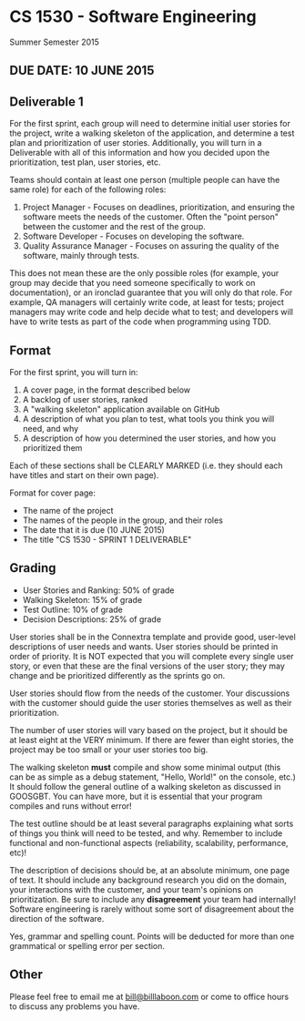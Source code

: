 # CS 1530 - Software Engineering
Summer Semester 2015

## DUE DATE: 10 JUNE 2015

## Deliverable 1

For the first sprint, each group will need to determine initial user stories for the project, write a walking skeleton of the application, and determine a test plan and prioritization of user stories.  Additionally, you will turn in a Deliverable with all of this information and how you decided upon the prioritization, test plan, user stories, etc.

Teams should contain at least one person (multiple people can have the same role)  for each of the following roles:
1. Project Manager - Focuses on deadlines, prioritization, and ensuring the software meets the needs of the customer.  Often the "point person" between the customer and the rest of the group.
2. Software Developer - Focuses on developing the software.
3. Quality Assurance Manager - Focuses on assuring the quality of the software, mainly through tests.

This does not mean these are the only possible roles (for example, your group may decide that you need someone specifically to work on documentation), or an ironclad guarantee that you will only do that role.  For example, QA managers will certainly write code, at least for tests; project managers may write code and help decide what to test; and developers will have to write tests as part of the code when programming using TDD.

## Format

For the first sprint, you will turn in:

1. A cover page, in the format described below
1. A backlog of user stories, ranked
2. A "walking skeleton" application available on GitHub
3. A description of what you plan to test, what tools you think you will need, and why
4. A description of how you determined the user stories, and how you prioritized them

Each of these sections shall be CLEARLY MARKED (i.e. they should each have titles and start on their own page).

Format for cover page:
* The name of the project
* The names of the people in the group, and their roles
* The date that it is due (10 JUNE 2015)
* The title "CS 1530 - SPRINT 1 DELIVERABLE"

## Grading
* User Stories and Ranking: 50% of grade
* Walking Skeleton: 15% of grade
* Test Outline: 10% of grade
* Decision Descriptions: 25% of grade

User stories shall be in the Connextra template and provide good, user-level descriptions of user needs and wants.  User stories should be printed in order of priority.  It is NOT expected that you will complete every single user story, or even that these are the final versions of the user story; they may change and be prioritized differently as the sprints go on.

User stories should flow from the needs of the customer.  Your discussions with the customer should guide the user stories themselves as well as their prioritization.

The number of user stories will vary based on the project, but it should be at least eight at the VERY minimum.  If there are fewer than eight stories, the project may be too small or your user stories too big.

The walking skeleton __must__ compile and show some minimal output (this can be as simple as a debug statement, "Hello, World!" on the console, etc.)  It should follow the general outline of a walking skeleton as discussed in GOOSGBT.  You can have more, but it is essential that your program compiles and runs without error!

The test outline should be at least several paragraphs explaining what sorts of things you think will need to be tested, and why.  Remember to include functional and non-functional aspects (reliability, scalability, performance, etc)!

The description of decisions should be, at an absolute minimum, one page of text.  It should include any background research you did on the domain, your interactions with the customer, and your team's opinions on prioritization.  Be sure to include any __disagreement__ your team had internally!  Software engineering is rarely without some sort of disagreement about the direction of the software.

Yes, grammar and spelling count.  Points will be deducted for more than one grammatical or spelling error per section.

## Other

Please feel free to email me at bill@billlaboon.com or come to office hours to discuss any problems you have. 
 
